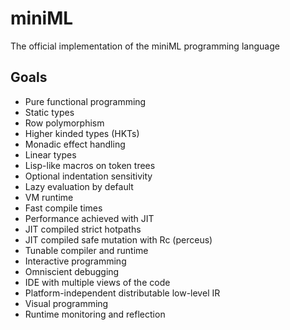 # miniML

The official implementation of the miniML programming language

## Goals

- Pure functional programming
- Static types
- Row polymorphism
- Higher kinded types (HKTs)
- Monadic effect handling
- Linear types
- Lisp-like macros on token trees
- Optional indentation sensitivity
- Lazy evaluation by default
- VM runtime
- Fast compile times
- Performance achieved with JIT
- JIT compiled strict hotpaths
- JIT compiled safe mutation with Rc (perceus)
- Tunable compiler and runtime
- Interactive programming
- Omniscient debugging
- IDE with multiple views of the code
- Platform-independent distributable low-level IR
- Visual programming
- Runtime monitoring and reflection
